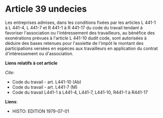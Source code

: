 # Article 39 undecies

Les entreprises admises, dans les conditions fixées par les articles L 441-1 à L 441-4, L 441-7 et R 441-1 à R 441-17 du code
du travail tendant à favoriser l'association ou l'intéressement des travailleurs, au bénéfice des exonérations prévues à
l'article L 441-10 dudit code, sont autorisées à déduire des bases retenues pour l'assiette de l'impôt le montant des
participations versées en espèces aux travailleurs en application du contrat d'intéressement ou d'association.

**Liens relatifs à cet article**

_Cite_:

  - Code du travail - art. L441-10 (Ab)
  - Code du travail - art. L441-7 (M)
  - Code du travail L441-1 à L441-4, L441-7, L441-10, R441-1 à R441-17

**Liens**:

  - HISTO: EDITION 1979-07-01
